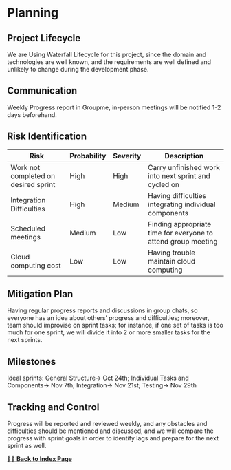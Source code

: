 # Planning

## Project Lifecycle

We are Using Waterfall Lifecycle for this project, since the domain and technologies are well known, and the requirements are well defined and unlikely to change during the development phase.

## Communication

Weekly Progress report in Groupme, in-person meetings will be notified 1-2 days beforehand.

## Risk Identification

|  Risk                                | Probability | Severity | Description                                                   |
|--------------------------------------|-------------|----------|---------------------------------------------------------------|
| Work not completed on desired sprint | High        | High     | Carry unfinished work into next sprint and cycled on          |
| Integration Difficulties             | High        | Medium   | Having difficulties integrating individual components         |
| Scheduled meetings                   | Medium      | Low      | Finding appropriate time for everyone to attend group meeting |
| Cloud computing cost                 | Low         | Low      | Having trouble maintain cloud computing                       |

## Mitigation Plan

Having regular progress reports and discussions in group chats, so everyone has an idea about others’ progress and difficulties; moreover, team should improvise on sprint tasks; for instance, if one set of tasks is too much for one sprint, we will divide it into 2 or more smaller tasks for the next sprints.

## Milestones

Ideal sprints: General Structure-> Oct 24th; Individual Tasks and Components-> Nov 7th; Integration-> Nov 21st; Testing-> Nov 29th

## Tracking and Control

Progress will be reported and reviewed weekly, and any obstacles and difficulties should be mentioned and discussed, and we will compare the progress with sprint goals in order to identify lags and prepare for the next sprint as well.

[**🏃‍♂️  Back to Index Page**](https://gtqifan.github.io/TodoPerfect/)